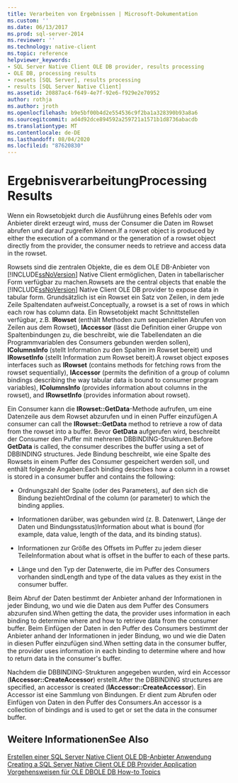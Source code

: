 ```yaml
---
title: Verarbeiten von Ergebnissen | Microsoft-Dokumentation
ms.custom: ''
ms.date: 06/13/2017
ms.prod: sql-server-2014
ms.reviewer: ''
ms.technology: native-client
ms.topic: reference
helpviewer_keywords:
- SQL Server Native Client OLE DB provider, results processing
- OLE DB, processing results
- rowsets [SQL Server], results processing
- results [SQL Server Native Client]
ms.assetid: 20887ac4-f649-4e7f-92e6-f929e2e70952
author: rothja
ms.author: jroth
ms.openlocfilehash: b9e5bf00b4d2e554536c9f2ba1a328390b93a8a6
ms.sourcegitcommit: ad4d92dce894592a259721a1571b1d8736abacdb
ms.translationtype: MT
ms.contentlocale: de-DE
ms.lasthandoff: 08/04/2020
ms.locfileid: "87620830"
---
```

# <a name="processing-results"></a><span data-ttu-id="61183-102">Ergebnisverarbeitung</span><span class="sxs-lookup"><span data-stu-id="61183-102">Processing Results</span></span>
  <span data-ttu-id="61183-103">Wenn ein Rowsetobjekt durch die Ausführung eines Befehls oder vom Anbieter direkt erzeugt wird, muss der Consumer die Daten im Rowset abrufen und darauf zugreifen können.</span><span class="sxs-lookup"><span data-stu-id="61183-103">If a rowset object is produced by either the execution of a command or the generation of a rowset object directly from the provider, the consumer needs to retrieve and access data in the rowset.</span></span>  
  
 <span data-ttu-id="61183-104">Rowsets sind die zentralen Objekte, die es dem OLE DB-Anbieter von [!INCLUDE[ssNoVersion](../../includes/ssnoversion-md.md)] Native Client ermöglichen, Daten in tabellarischer Form verfügbar zu machen.</span><span class="sxs-lookup"><span data-stu-id="61183-104">Rowsets are the central objects that enable the [!INCLUDE[ssNoVersion](../../includes/ssnoversion-md.md)] Native Client OLE DB provider to expose data in tabular form.</span></span> <span data-ttu-id="61183-105">Grundsätzlich ist ein Rowset ein Satz von Zeilen, in dem jede Zeile Spaltendaten aufweist.</span><span class="sxs-lookup"><span data-stu-id="61183-105">Conceptually, a rowset is a set of rows in which each row has column data.</span></span> <span data-ttu-id="61183-106">Ein Rowsetobjekt macht Schnittstellen verfügbar, z.B. **IRowset** (enthält Methoden zum sequenziellen Abrufen von Zeilen aus dem Rowset), **IAccessor** (lässt die Definition einer Gruppe von Spaltenbindungen zu, die beschreibt, wie die Tabellendaten an die Programmvariablen des Consumers gebunden werden sollen), **IColumnsInfo** (stellt Information zu den Spalten im Rowset bereit) und **IRowsetInfo** (stellt Information zum Rowset bereit).</span><span class="sxs-lookup"><span data-stu-id="61183-106">A rowset object exposes interfaces such as **IRowset** (contains methods for fetching rows from the rowset sequentially), **IAccessor** (permits the definition of a group of column bindings describing the way tabular data is bound to consumer program variables), **IColumnsInfo** (provides information about columns in the rowset), and **IRowsetInfo** (provides information about rowset).</span></span>  
  
 <span data-ttu-id="61183-107">Ein Consumer kann die **IRowset::GetData**-Methode aufrufen, um eine Datenzeile aus dem Rowset abzurufen und in einen Puffer einzufügen.</span><span class="sxs-lookup"><span data-stu-id="61183-107">A consumer can call the **IRowset::GetData** method to retrieve a row of data from the rowset into a buffer.</span></span> <span data-ttu-id="61183-108">Bevor **GetData** aufgerufen wird, beschreibt der Consumer den Puffer mit mehreren DBBINDING-Strukturen.</span><span class="sxs-lookup"><span data-stu-id="61183-108">Before **GetData** is called, the consumer describes the buffer using a set of DBBINDING structures.</span></span> <span data-ttu-id="61183-109">Jede Bindung beschreibt, wie eine Spalte des Rowsets in einem Puffer des Consumer gespeichert werden soll, und enthält folgende Angaben:</span><span class="sxs-lookup"><span data-stu-id="61183-109">Each binding describes how a column in a rowset is stored in a consumer buffer and contains the following:</span></span>  
  
-   <span data-ttu-id="61183-110">Ordnungszahl der Spalte (oder des Parameters), auf den sich die Bindung bezieht</span><span class="sxs-lookup"><span data-stu-id="61183-110">Ordinal of the column (or parameter) to which the binding applies.</span></span>  
  
-   <span data-ttu-id="61183-111">Informationen darüber, was gebunden wird (z. B. Datenwert, Länge der Daten und Bindungsstatus)</span><span class="sxs-lookup"><span data-stu-id="61183-111">Information about what is bound (for example, data value, length of the data, and its binding status).</span></span>  
  
-   <span data-ttu-id="61183-112">Informationen zur Größe des Offsets im Puffer zu jedem dieser Teile</span><span class="sxs-lookup"><span data-stu-id="61183-112">Information about what is offset in the buffer to each of these parts.</span></span>  
  
-   <span data-ttu-id="61183-113">Länge und den Typ der Datenwerte, die im Puffer des Consumers vorhanden sind</span><span class="sxs-lookup"><span data-stu-id="61183-113">Length and type of the data values as they exist in the consumer buffer.</span></span>  
  
 <span data-ttu-id="61183-114">Beim Abruf der Daten bestimmt der Anbieter anhand der Informationen in jeder Bindung, wo und wie die Daten aus dem Puffer des Consumers abzurufen sind.</span><span class="sxs-lookup"><span data-stu-id="61183-114">When getting the data, the provider uses information in each binding to determine where and how to retrieve data from the consumer buffer.</span></span> <span data-ttu-id="61183-115">Beim Einfügen der Daten in den Puffer des Consumers bestimmt der Anbieter anhand der Informationen in jeder Bindung, wo und wie die Daten in diesen Puffer einzufügen sind.</span><span class="sxs-lookup"><span data-stu-id="61183-115">When setting data in the consumer buffer, the provider uses information in each binding to determine where and how to return data in the consumer's buffer.</span></span>  
  
 <span data-ttu-id="61183-116">Nachdem die DBBINDING-Strukturen angegeben wurden, wird ein Accessor (**IAccessor::CreateAccessor**) erstellt.</span><span class="sxs-lookup"><span data-stu-id="61183-116">After the DBBINDING structures are specified, an accessor is created (**IAccessor::CreateAccessor**).</span></span> <span data-ttu-id="61183-117">Ein Accessor ist eine Sammlung von Bindungen. Er dient zum Abrufen oder Einfügen von Daten in den Puffer des Consumers.</span><span class="sxs-lookup"><span data-stu-id="61183-117">An accessor is a collection of bindings and is used to get or set the data in the consumer buffer.</span></span>  
  
## <a name="see-also"></a><span data-ttu-id="61183-118">Weitere Informationen</span><span class="sxs-lookup"><span data-stu-id="61183-118">See Also</span></span>  
 <span data-ttu-id="61183-119">[Erstellen einer SQL Server Native Client OLE DB-Anbieter Anwendung](creating-a-sql-server-native-client-ole-db-provider-application.md) </span><span class="sxs-lookup"><span data-stu-id="61183-119">[Creating a SQL Server Native Client OLE DB Provider Application](creating-a-sql-server-native-client-ole-db-provider-application.md) </span></span>  
 [<span data-ttu-id="61183-120">Vorgehensweisen für OLE DB</span><span class="sxs-lookup"><span data-stu-id="61183-120">OLE DB How-to Topics</span></span>](../native-client-ole-db-how-to/ole-db-how-to-topics.md)  
  
  
